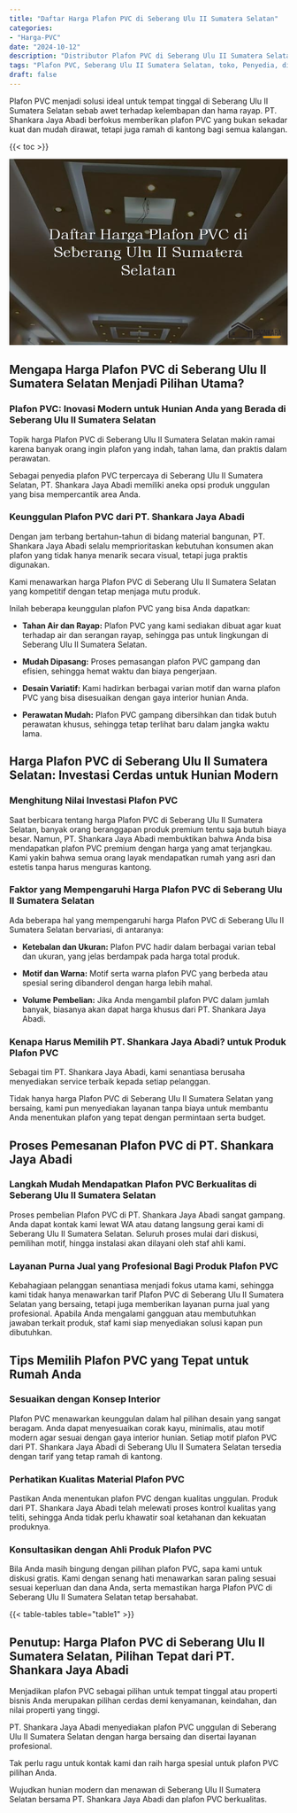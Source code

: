 ```yaml
---
title: "Daftar Harga Plafon PVC di Seberang Ulu II Sumatera Selatan"
categories: 
- "Harga-PVC"
date: "2024-10-12"
description: "Distributor Plafon PVC di Seberang Ulu II Sumatera Selatan untuk hunian, kantor, serta toko. Material terbaik, pilihan motif, warna modern, dengan layanan penempatan dikerjakan oleh tenaga ahli berpengalaman serta kepastian resmi!|Servis penjualan Plafon PVC di Seberang Ulu II Sumatera Selatan bagi kebutuhan rumah, kantor, maupun ritel, beserta panel berkualitas dan pemasangan oleh tim berpengalaman dan kepastian resmi.|Pilihan Plafon PVC di Seberang Ulu II Sumatera Selatan yang terbukti untuk rumah, kantor, serta gerai, bersama panel berkualitas dan pemasangan dikerjakan oleh teknisi profesional serta kepastian resmi.|Distribusi Plafon PVC di Seberang Ulu II Sumatera Selatan untuk hunian, kantor, dan toko, dengan panel terbaik dan pemasangan dikerjakan oleh tenaga ahli profesional, disertai beserta kepastian resmi.}"
tags: "Plafon PVC, Seberang Ulu II Sumatera Selatan, toko, Penyedia, distributor"
draft: false
---
```


Plafon PVC menjadi solusi ideal untuk tempat tinggal di Seberang Ulu II Sumatera Selatan sebab awet terhadap kelembapan dan hama rayap. PT. Shankara Jaya Abadi berfokus memberikan plafon PVC yang bukan sekadar kuat dan mudah dirawat, tetapi juga ramah di kantong bagi semua kalangan.

{{< toc >}}

![Daftar Harga Plafon PVC di Seberang Ulu II Sumatera Selatan](/images/Harga-PVC/Daftar-Harga-Plafon-PVC-di-Seberang-Ulu-II-Sumatera-Selatan.png)


## Mengapa Harga Plafon PVC di Seberang Ulu II Sumatera Selatan Menjadi Pilihan Utama?

### Plafon PVC: Inovasi Modern untuk Hunian Anda yang Berada di Seberang Ulu II Sumatera Selatan

Topik harga Plafon PVC di Seberang Ulu II Sumatera Selatan makin ramai karena banyak orang ingin plafon yang indah, tahan lama, dan praktis dalam perawatan.

Sebagai penyedia plafon PVC terpercaya di Seberang Ulu II Sumatera Selatan, PT. Shankara Jaya Abadi memiliki aneka opsi produk unggulan yang bisa mempercantik area Anda.

### Keunggulan Plafon PVC dari PT. Shankara Jaya Abadi

Dengan jam terbang bertahun-tahun di bidang material bangunan, PT. Shankara Jaya Abadi selalu memprioritaskan kebutuhan konsumen akan plafon yang tidak hanya menarik secara visual, tetapi juga praktis digunakan.

Kami menawarkan harga Plafon PVC di Seberang Ulu II Sumatera Selatan yang kompetitif dengan tetap menjaga mutu produk.

Inilah beberapa keunggulan plafon PVC yang bisa Anda dapatkan:

- **Tahan Air dan Rayap:** Plafon PVC yang kami sediakan dibuat agar kuat terhadap air dan serangan rayap, sehingga pas untuk lingkungan di Seberang Ulu II Sumatera Selatan.

- **Mudah Dipasang:** Proses pemasangan plafon PVC gampang dan efisien, sehingga hemat waktu dan biaya pengerjaan.

- **Desain Variatif:** Kami hadirkan berbagai varian motif dan warna plafon PVC yang bisa disesuaikan dengan gaya interior hunian Anda.

- **Perawatan Mudah:** Plafon PVC gampang dibersihkan dan tidak butuh perawatan khusus, sehingga tetap terlihat baru dalam jangka waktu lama.

## Harga Plafon PVC di Seberang Ulu II Sumatera Selatan: Investasi Cerdas untuk Hunian Modern

### Menghitung Nilai Investasi Plafon PVC

Saat berbicara tentang harga Plafon PVC di Seberang Ulu II Sumatera Selatan, banyak orang beranggapan produk premium tentu saja butuh biaya besar. Namun, PT. Shankara Jaya Abadi membuktikan bahwa Anda bisa mendapatkan plafon PVC premium dengan harga yang amat terjangkau. Kami yakin bahwa semua orang layak mendapatkan rumah yang asri dan estetis tanpa harus menguras kantong.

### Faktor yang Mempengaruhi Harga Plafon PVC di Seberang Ulu II Sumatera Selatan

Ada beberapa hal yang mempengaruhi harga Plafon PVC di Seberang Ulu II Sumatera Selatan bervariasi, di antaranya:

- **Ketebalan dan Ukuran:** Plafon PVC hadir dalam berbagai varian tebal dan ukuran, yang jelas berdampak pada harga total produk.

- **Motif dan Warna:** Motif serta warna plafon PVC yang berbeda atau spesial sering dibanderol dengan harga lebih mahal.

- **Volume Pembelian:** Jika Anda mengambil plafon PVC dalam jumlah banyak, biasanya akan dapat harga khusus dari PT. Shankara Jaya Abadi.

### Kenapa Harus Memilih PT. Shankara Jaya Abadi? untuk Produk Plafon PVC

Sebagai tim PT. Shankara Jaya Abadi, kami senantiasa berusaha menyediakan service terbaik kepada setiap pelanggan.

Tidak hanya harga Plafon PVC di Seberang Ulu II Sumatera Selatan yang bersaing, kami pun menyediakan layanan tanpa biaya untuk membantu Anda menentukan plafon yang tepat dengan permintaan serta budget.

## Proses Pemesanan Plafon PVC di PT. Shankara Jaya Abadi

### Langkah Mudah Mendapatkan Plafon PVC Berkualitas di Seberang Ulu II Sumatera Selatan

Proses pembelian Plafon PVC di PT. Shankara Jaya Abadi sangat gampang. Anda dapat kontak kami lewat WA atau datang langsung gerai kami di Seberang Ulu II Sumatera Selatan. Seluruh proses mulai dari diskusi, pemilihan motif, hingga instalasi akan dilayani oleh staf ahli kami.

### Layanan Purna Jual yang Profesional Bagi Produk Plafon PVC

Kebahagiaan pelanggan senantiasa menjadi fokus utama kami, sehingga kami tidak hanya menawarkan tarif Plafon PVC di Seberang Ulu II Sumatera Selatan yang bersaing, tetapi juga memberikan layanan purna jual yang profesional. Apabila Anda mengalami gangguan atau membutuhkan jawaban terkait produk, staf kami siap menyediakan solusi kapan pun dibutuhkan.

## Tips Memilih Plafon PVC yang Tepat untuk Rumah Anda

### Sesuaikan dengan Konsep Interior

Plafon PVC menawarkan keunggulan dalam hal pilihan desain yang sangat beragam. Anda dapat menyesuaikan corak kayu, minimalis, atau motif modern agar sesuai dengan gaya interior hunian. Setiap motif plafon PVC dari PT. Shankara Jaya Abadi di Seberang Ulu II Sumatera Selatan tersedia dengan tarif yang tetap ramah di kantong.

### Perhatikan Kualitas Material Plafon PVC

Pastikan Anda menentukan plafon PVC dengan kualitas unggulan. Produk dari PT. Shankara Jaya Abadi telah melewati proses kontrol kualitas yang teliti, sehingga Anda tidak perlu khawatir soal ketahanan dan kekuatan produknya.

### Konsultasikan dengan Ahli Produk Plafon PVC

Bila Anda masih bingung dengan pilihan plafon PVC, sapa kami untuk diskusi gratis. Kami dengan senang hati menawarkan saran paling sesuai sesuai keperluan dan dana Anda, serta memastikan harga Plafon PVC di Seberang Ulu II Sumatera Selatan tetap bersahabat.

{{< table-tables table="table1" >}}

## Penutup: Harga Plafon PVC di Seberang Ulu II Sumatera Selatan, Pilihan Tepat dari PT. Shankara Jaya Abadi

Menjadikan plafon PVC sebagai pilihan untuk tempat tinggal atau properti bisnis Anda merupakan pilihan cerdas demi kenyamanan, keindahan, dan nilai properti yang tinggi.

PT. Shankara Jaya Abadi menyediakan plafon PVC unggulan di Seberang Ulu II Sumatera Selatan dengan harga bersaing dan disertai layanan profesional.

Tak perlu ragu untuk kontak kami dan raih harga spesial untuk plafon PVC pilihan Anda.

Wujudkan hunian modern dan menawan di Seberang Ulu II Sumatera Selatan bersama PT. Shankara Jaya Abadi dan plafon PVC berkualitas.